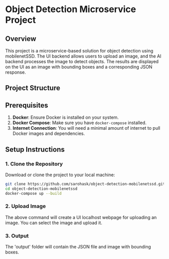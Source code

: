 # Object Detection Microservice Project

## Overview
This project is a microservice-based solution for object detection using mobilenetSSD. The UI backend allows users to upload an image, and the AI backend processes the image to detect objects. The results are displayed on the UI as an image with bounding boxes and a corresponding JSON response.

## Project Structure

## Prerequisites

1. **Docker**: Ensure Docker is installed on your system.
2. **Docker Compose**: Make sure you have `docker-compose` installed.
3. **Internet Connection**: You will need a minimal amount of internet to pull Docker images and dependencies.

## Setup Instructions

### 1. Clone the Repository
Download or clone the project to your local machine:
```bash
git clone https://github.com/sarohask/object-detection-mobilenetssd.git
cd object-detection-mobilenetssd
docker-compose up --build
```

### 2. Upload Image
The above command will create a UI localhost webpage for uploading an image. You can select the image and upload it.

### 3. Output
The 'output' folder will contain the JSON file and image with bounding boxes.
